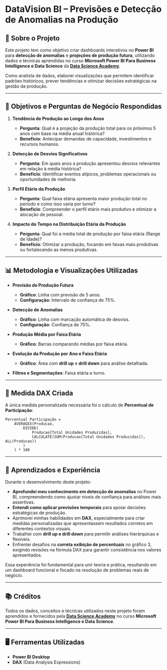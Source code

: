 # **DataVision BI – Previsões e Detecção de Anomalias na Produção**

## 📌 Sobre o Projeto  
Este projeto tem como objetivo criar dashboards interativos no **Power BI** para **detecção de anomalias** e **projeções de produção futura**, utilizando dados e técnicas aprendidas no curso **Microsoft Power BI Para Business Intelligence e Data Science** da **[Data Science Academy](https://www.datascienceacademy.com.br/)**.  

Como analista de dados, elaborei visualizações que permitem identificar padrões históricos, prever tendências e otimizar decisões estratégicas na gestão da produção.

---

## 🎯 Objetivos e Perguntas de Negócio Respondidas  

1. **Tendência de Produção ao Longo dos Anos**  
   - **Pergunta**: Qual é a projeção da produção total para os próximos 5 anos com base na média anual histórica?  
   - **Benefício**: Antecipar demandas de capacidade, investimentos e recursos humanos.  

2. **Detecção de Desvios Significativos**  
   - **Pergunta**: Em quais anos a produção apresentou desvios relevantes em relação à média histórica?  
   - **Benefício**: Identificar eventos atípicos, problemas operacionais ou oportunidades de melhoria.  

3. **Perfil Etário da Produção**  
   - **Pergunta**: Qual faixa etária apresenta maior produção total no período e como isso varia por turno?  
   - **Benefício**: Compreender o perfil etário mais produtivo e otimizar a alocação de pessoal.  

4. **Impacto do Tempo na Distribuição Etária da Produção**  
   - **Pergunta**: Qual foi a média total de produção por faixa etária (Range de Idade)?  
   - **Benefício**: Otimizar a produção, focando em faixas mais produtivas ou fortalecendo as menos produtivas.  

---

## 📊 Metodologia e Visualizações Utilizadas  

- **Previsão de Produção Futura**  
  - **Gráfico**: Linha com previsão de 5 anos.  
  - **Configuração**: Intervalo de confiança de 75%.  

- **Detecção de Anomalias**  
  - **Gráfico**: Linha com marcação automática de desvios.  
  - **Configuração**: Confiança de 75%.  

- **Produção Média por Faixa Etária**  
  - **Gráfico**: Barras comparando médias por faixa etária.  

- **Evolução da Produção por Ano e Faixa Etária**  
  - **Gráfico**: Área com **drill up** e **drill down** para análise detalhada.  

- **Filtros e Segmentações**: Faixa etária e turno.  

---

## 🧮 Medida DAX Criada  

A única medida personalizada necessária foi o cálculo de **Percentual de Participação**:  

```DAX
Percentual Participação = 
    AVERAGEX(Producao,
        DIVIDE(
            Producao[Total Unidades Produzidas],
            CALCULATE(SUM(Producao[Total Unidades Produzidas]), ALL(Producao))
        )
    ) * 100
```

---

## 🚀 Aprendizados e Experiência  

Durante o desenvolvimento deste projeto:  

- **Aprofundei meu conhecimento em detecção de anomalias** no Power BI, compreendendo como ajustar níveis de confiança para análises mais assertivas.  
- **Entendi como aplicar previsões temporais** para apoiar decisões estratégicas de produção.  
- Aprimorei minhas habilidades em **DAX**, especialmente para criar medidas personalizadas que apresentassem resultados corretos em diferentes contextos visuais.  
- Trabalhei com **drill up e drill down** para permitir análises hierárquicas e flexíveis.  
- Enfrentei desafios na **correta exibição de percentuais** no gráfico 3, exigindo revisões na fórmula DAX para garantir consistência nos valores apresentados.  

Essa experiência foi fundamental para unir teoria e prática, resultando em um dashboard funcional e focado na resolução de problemas reais de negócio.  

---

## 📚 Créditos  

Todos os dados, conceitos e técnicas utilizados neste projeto foram aprendidos e fornecidos pela **[Data Science Academy](https://www.datascienceacademy.com.br/)** no curso **Microsoft Power BI Para Business Intelligence e Data Science**.  

---

## 🖥️ Ferramentas Utilizadas  

- **Power BI Desktop**  
- **DAX** (Data Analysis Expressions)  
